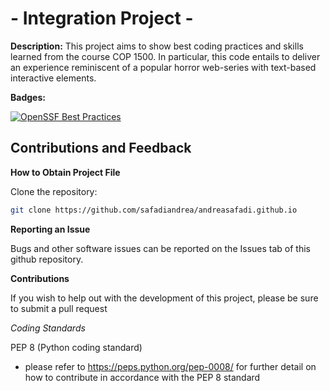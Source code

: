 # - Integration Project -

**Description:** This project aims to show best coding practices and skills learned from the course COP 1500.
In particular, this code entails to deliver an experience reminiscent of a popular horror web-series with text-based interactive elements. 

**Badges:**

[![OpenSSF Best Practices](https://www.bestpractices.dev/projects/10303/badge)](https://www.bestpractices.dev/projects/10303)


## Contributions and Feedback

**How to Obtain Project File**

Clone the repository:
```bash
git clone https://github.com/safadiandrea/andreasafadi.github.io
```

**Reporting an Issue** 

Bugs and other software issues can be reported on the Issues tab of this github repository. 

**Contributions**

If you wish to help out with the development of this project, please be sure to submit a pull request 

_Coding Standards_

PEP 8 (Python coding standard)
- please refer to https://peps.python.org/pep-0008/ for further detail on how to contribute in accordance with the PEP 8 standard
  

